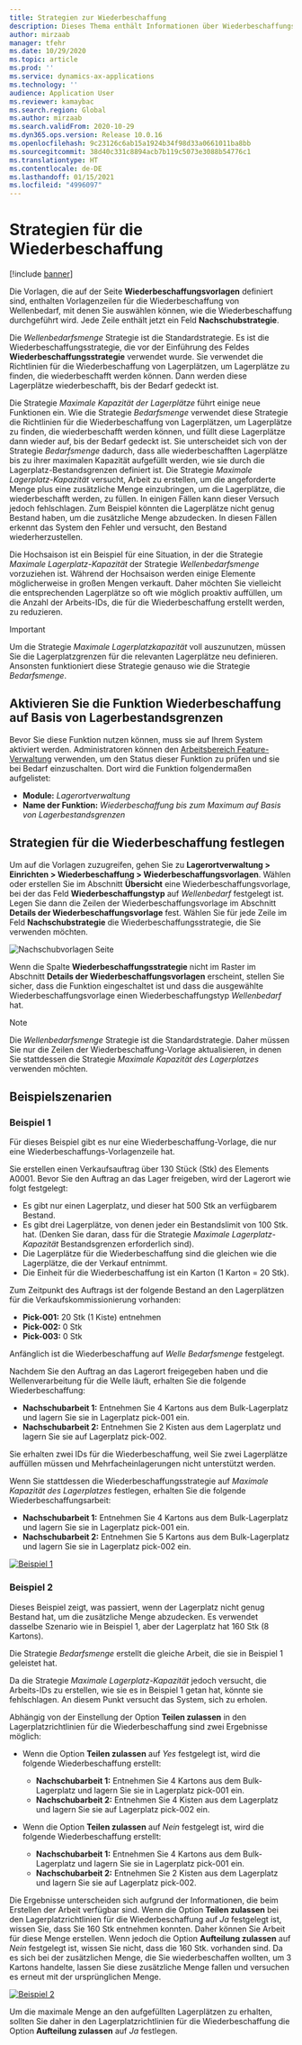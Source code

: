 ```yaml
---
title: Strategien zur Wiederbeschaffung
description: Dieses Thema enthält Informationen über Wiederbeschaffungsstrategien und erklärt, wie Sie das Feld Wiederbeschaffungsstrategie auf den Zeilen der Wave Demand Wiederbeschaffungsvorlage verwenden können, um auszuwählen, wie die Wiederbeschaffung durchgeführt wird.
author: mirzaab
manager: tfehr
ms.date: 10/29/2020
ms.topic: article
ms.prod: ''
ms.service: dynamics-ax-applications
ms.technology: ''
audience: Application User
ms.reviewer: kamaybac
ms.search.region: Global
ms.author: mirzaab
ms.search.validFrom: 2020-10-29
ms.dyn365.ops.version: Release 10.0.16
ms.openlocfilehash: 9c23126c6ab15a1924b34f98d33a0661011ba8bb
ms.sourcegitcommit: 38d40c331c8894acb7b119c5073e3088b54776c1
ms.translationtype: HT
ms.contentlocale: de-DE
ms.lasthandoff: 01/15/2021
ms.locfileid: "4996097"
---
```

# <a name="replenishment-strategies"></a>Strategien für die Wiederbeschaffung

[!include [banner](../includes/banner.md)]

Die Vorlagen, die auf der Seite **Wiederbeschaffungsvorlagen** definiert sind, enthalten Vorlagenzeilen für die Wiederbeschaffung von Wellenbedarf, mit denen Sie auswählen können, wie die Wiederbeschaffung durchgeführt wird. Jede Zeile enthält jetzt ein Feld **Nachschubstrategie**.

Die *Wellenbedarfsmenge* Strategie ist die Standardstrategie. Es ist die Wiederbeschaffungsstrategie, die vor der Einführung des Feldes **Wiederbeschaffungsstrategie** verwendet wurde. Sie verwendet die Richtlinien für die Wiederbeschaffung von Lagerplätzen, um Lagerplätze zu finden, die wiederbeschafft werden können. Dann werden diese Lagerplätze wiederbeschafft, bis der Bedarf gedeckt ist.

Die Strategie *Maximale Kapazität der Lagerplätze* führt einige neue Funktionen ein. Wie die Strategie *Bedarfsmenge* verwendet diese Strategie die Richtlinien für die Wiederbeschaffung von Lagerplätzen, um Lagerplätze zu finden, die wiederbeschafft werden können, und füllt diese Lagerplätze dann wieder auf, bis der Bedarf gedeckt ist. Sie unterscheidet sich von der Strategie *Bedarfsmenge* dadurch, dass alle wiederbeschafften Lagerplätze bis zu ihrer maximalen Kapazität aufgefüllt werden, wie sie durch die Lagerplatz-Bestandsgrenzen definiert ist. Die Strategie *Maximale Lagerplatz-Kapazität* versucht, Arbeit zu erstellen, um die angeforderte Menge plus eine zusätzliche Menge einzubringen, um die Lagerplätze, die wiederbeschafft werden, zu füllen. In einigen Fällen kann dieser Versuch jedoch fehlschlagen. Zum Beispiel könnten die Lagerplätze nicht genug Bestand haben, um die zusätzliche Menge abzudecken. In diesen Fällen erkennt das System den Fehler und versucht, den Bestand wiederherzustellen.

Die Hochsaison ist ein Beispiel für eine Situation, in der die Strategie *Maximale Lagerplatz-Kapazität* der Strategie *Wellenbedarfsmenge* vorzuziehen ist. Während der Hochsaison werden einige Elemente möglicherweise in großen Mengen verkauft. Daher möchten Sie vielleicht die entsprechenden Lagerplätze so oft wie möglich proaktiv auffüllen, um die Anzahl der Arbeits-IDs, die für die Wiederbeschaffung erstellt werden, zu reduzieren.

> [!IMPORTANT]
> Um die Strategie *Maximale Lagerplatzkapazität* voll auszunutzen, müssen Sie die Lagerplatzgrenzen für die relevanten Lagerplätze neu definieren. Ansonsten funktioniert diese Strategie genauso wie die Strategie *Bedarfsmenge*.

## <a name="turn-on-the-replenish-to-max-based-on-stocking-limits-feature"></a>Aktivieren Sie die Funktion Wiederbeschaffung auf Basis von Lagerbestandsgrenzen

Bevor Sie diese Funktion nutzen können, muss sie auf Ihrem System aktiviert werden. Administratoren können den [Arbeitsbereich Feature-Verwaltung](../../fin-ops-core/fin-ops/get-started/feature-management/feature-management-overview.md) verwenden, um den Status dieser Funktion zu prüfen und sie bei Bedarf einzuschalten. Dort wird die Funktion folgendermaßen aufgelistet:

- **Module:** *Lagerortverwaltung*
- **Name der Funktion:** *Wiederbeschaffung bis zum Maximum auf Basis von Lagerbestandsgrenzen*

## <a name="set-up-replenishment-strategies"></a>Strategien für die Wiederbeschaffung festlegen

Um auf die Vorlagen zuzugreifen, gehen Sie zu **Lagerortverwaltung \> Einrichten \> Wiederbeschaffung \> Wiederbeschaffungsvorlagen**. Wählen oder erstellen Sie im Abschnitt **Übersicht** eine Wiederbeschaffungsvorlage, bei der das Feld **Wiederbeschaffungstyp** auf *Wellenbedarf* festgelegt ist. Legen Sie dann die Zeilen der Wiederbeschaffungsvorlage im Abschnitt **Details der Wiederbeschaffungsvorlage** fest. Wählen Sie für jede Zeile im Feld **Nachschubstrategie** die Wiederbeschaffungsstrategie, die Sie verwenden möchten.

![Nachschubvorlagen Seite](media/ReplenTempWaveDmdMaxLocCap.png "Seite Wiederbeschaffung Vorlagen")

Wenn die Spalte **Wiederbeschaffungsstrategie** nicht im Raster im Abschnitt **Details der Wiederbeschaffungsvorlagen** erscheint, stellen Sie sicher, dass die Funktion eingeschaltet ist und dass die ausgewählte Wiederbeschaffungsvorlage einen Wiederbeschaffungstyp *Wellenbedarf* hat.

> [!NOTE]
> Die *Wellenbedarfsmenge* Strategie ist die Standardstrategie. Daher müssen Sie nur die Zeilen der Wiederbeschaffung-Vorlage aktualisieren, in denen Sie stattdessen die Strategie *Maximale Kapazität des Lagerplatzes* verwenden möchten.

## <a name="example-scenarios"></a>Beispielszenarien

### <a name="example-1"></a>Beispiel 1

Für dieses Beispiel gibt es nur eine Wiederbeschaffung-Vorlage, die nur eine Wiederbeschaffungs-Vorlagenzeile hat.

Sie erstellen einen Verkaufsauftrag über 130 Stück (Stk) des Elements A0001. Bevor Sie den Auftrag an das Lager freigeben, wird der Lagerort wie folgt festgelegt:

- Es gibt nur einen Lagerplatz, und dieser hat 500 Stk an verfügbarem Bestand.
- Es gibt drei Lagerplätze, von denen jeder ein Bestandslimit von 100 Stk. hat. (Denken Sie daran, dass für die Strategie *Maximale Lagerplatz-Kapazität* Bestandsgrenzen erforderlich sind).
- Die Lagerplätze für die Wiederbeschaffung sind die gleichen wie die Lagerplätze, die der Verkauf entnimmt.
- Die Einheit für die Wiederbeschaffung ist ein Karton (1 Karton = 20 Stk).

Zum Zeitpunkt des Auftrags ist der folgende Bestand an den Lagerplätzen für die Verkaufskommissionierung vorhanden:

- **Pick-001:** 20 Stk (1 Kiste) entnehmen
- **Pick-002:** 0 Stk
- **Pick-003:** 0 Stk

Anfänglich ist die Wiederbeschaffung auf *Welle Bedarfsmenge* festgelegt.

Nachdem Sie den Auftrag an das Lagerort freigegeben haben und die Wellenverarbeitung für die Welle läuft, erhalten Sie die folgende Wiederbeschaffung:

- **Nachschubarbeit 1:** Entnehmen Sie 4 Kartons aus dem Bulk-Lagerplatz und lagern Sie sie in Lagerplatz pick-001 ein.
- **Nachschubarbeit 2:** Entnehmen Sie 2 Kisten aus dem Lagerplatz und lagern Sie sie auf Lagerplatz pick-002.

Sie erhalten zwei IDs für die Wiederbeschaffung, weil Sie zwei Lagerplätze auffüllen müssen und Mehrfacheinlagerungen nicht unterstützt werden.

Wenn Sie stattdessen die Wiederbeschaffungsstrategie auf *Maximale Kapazität des Lagerplatzes* festlegen, erhalten Sie die folgende Wiederbeschaffungsarbeit:

- **Nachschubarbeit 1:** Entnehmen Sie 4 Kartons aus dem Bulk-Lagerplatz und lagern Sie sie in Lagerplatz pick-001 ein.
- **Nachschubarbeit 2:** Entnehmen Sie 5 Kartons aus dem Bulk-Lagerplatz und lagern Sie sie in Lagerplatz pick-002 ein.

[![Beispiel 1](media/ReplenTemp_example_1.png "Beispiel 1")](media/ReplenTemp_example_1_large.png)

### <a name="example-2"></a>Beispiel 2

Dieses Beispiel zeigt, was passiert, wenn der Lagerplatz nicht genug Bestand hat, um die zusätzliche Menge abzudecken. Es verwendet dasselbe Szenario wie in Beispiel 1, aber der Lagerplatz hat 160 Stk (8 Kartons).

Die Strategie *Bedarfsmenge* erstellt die gleiche Arbeit, die sie in Beispiel 1 geleistet hat.

Da die Strategie *Maximale Lagerplatz-Kapazität* jedoch versucht, die Arbeits-IDs zu erstellen, wie sie es in Beispiel 1 getan hat, könnte sie fehlschlagen. An diesem Punkt versucht das System, sich zu erholen.

Abhängig von der Einstellung der Option **Teilen zulassen** in den Lagerplatzrichtlinien für die Wiederbeschaffung sind zwei Ergebnisse möglich:

- Wenn die Option **Teilen zulassen** auf *Yes* festgelegt ist, wird die folgende Wiederbeschaffung erstellt:

    - **Nachschubarbeit 1:** Entnehmen Sie 4 Kartons aus dem Bulk-Lagerplatz und lagern Sie sie in Lagerplatz pick-001 ein.
    - **Nachschubarbeit 2:** Entnehmen Sie 4 Kisten aus dem Lagerplatz und lagern Sie sie auf Lagerplatz pick-002 ein.

- Wenn die Option **Teilen zulassen** auf *Nein* festgelegt ist, wird die folgende Wiederbeschaffung erstellt:

    - **Nachschubarbeit 1:** Entnehmen Sie 4 Kartons aus dem Bulk-Lagerplatz und lagern Sie sie in Lagerplatz pick-001 ein.
    - **Nachschubarbeit 2:** Entnehmen Sie 2 Kisten aus dem Lagerplatz und lagern Sie sie auf Lagerplatz pick-002.

Die Ergebnisse unterscheiden sich aufgrund der Informationen, die beim Erstellen der Arbeit verfügbar sind. Wenn die Option **Teilen zulassen** bei den Lagerplatzrichtlinien für die Wiederbeschaffung auf *Ja* festgelegt ist, wissen Sie, dass Sie 160 Stk entnehmen konnten. Daher können Sie Arbeit für diese Menge erstellen. Wenn jedoch die Option **Aufteilung zulassen** auf *Nein* festgelegt ist, wissen Sie nicht, dass die 160 Stk. vorhanden sind. Da es sich bei der zusätzlichen Menge, die Sie wiederbeschaffen wollten, um 3 Kartons handelte, lassen Sie diese zusätzliche Menge fallen und versuchen es erneut mit der ursprünglichen Menge.

[![Beispiel 2](media/ReplenTemp_example_2.png "Beispiel 2")](media/ReplenTemp_example_2_large.png)

Um die maximale Menge an den aufgefüllten Lagerplätzen zu erhalten, sollten Sie daher in den Lagerplatzrichtlinien für die Wiederbeschaffung die Option **Aufteilung zulassen** auf *Ja* festlegen.
